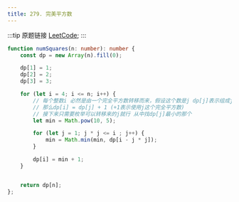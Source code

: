 ```yaml
---
title: 279. 完美平方数
---
```


:::tip 原题链接
[LeetCode](https://leetcode-cn.com/problems//perfect-squares/submissions/);
:::


```typescript
function numSquares(n: number): number {
    const dp = new Array(n).fill(0);

    dp[1] = 1;
    dp[2] = 2;
    dp[3] = 3;

    for (let i = 4; i <= n; i++) {
        // 每个整数i 必然是由一个完全平方数转移而来，假设这个数是j dp[j]表示组成j的最小完全平方数
        // 那么dp[i] = dp[j] + 1 (+1表示使用j这个完全平方数)
        // 接下来只需要枚举可以转移来的j就行 从中找dp[j]最小的那个
        let min = Math.pow(10, 5);

        for (let j = 1; j * j <= i ; j++) {
            min = Math.min(min, dp[i - j * j]);
        }

        dp[i] = min + 1;
    }


    return dp[n];
};
```
